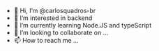 - 👋 Hi, I’m @carlosquadros-br
- 👀 I’m interested in backend
- 🌱 I’m currently learning Node.JS and typeScript
- 💞️ I’m looking to collaborate on ...
- 📫 How to reach me ...

<!---
carlosquadros-br/carlosquadros-br is a ✨ special ✨ repository because its `README.md` (this file) appears on your GitHub profile.
You can click the Preview link to take a look at your changes.
--->
